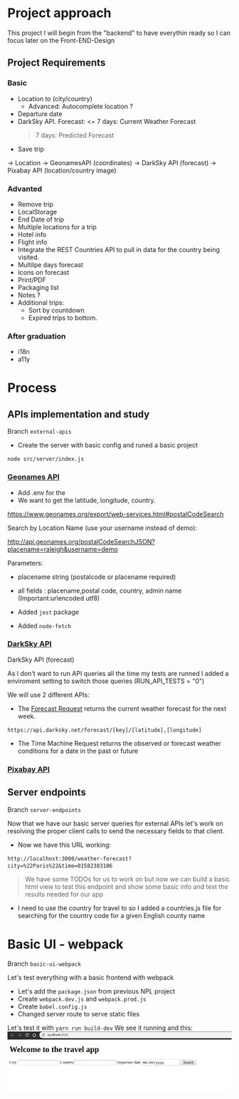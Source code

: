 # Project approach

This project I will begin from the "backend" to have everythin ready so I can focus later on the Front-END-Design

## Project Requirements

### Basic

- Location to (city/country)
  - Advanced: Autocomplete location ?
- Departure date
- DarkSky API. Forecast:
  <= 7 days: Current Weather Forecast
  > 7 days: Predicted Forecast
- Save trip

-> Location -> GeonamesAPI (coordinates) -> DarkSky API (forecast)
-> Pixabay API (location/country image)

### Advanted

- Remove trip
- LocalStorage
- End Date of trip
- Multiple locations for a trip
- Hotel info
- Flight info
- Integrate the REST Countries API to pull in data for the country being visited.
- Multilpe days forecast
- Icons on forecast
- Print/PDF
- Packaging list
- Notes ?
- Additional trips:
  - Sort by countdown
  - Expired trips to bottom.

### After graduation

- i18n
- a11y

# Process

## APIs implementation and study

Branch `external-apis`

- Create the server with basic config and runed a basic project

```
node src/server/index.js
```

### [Geonames API](http://www.geonames.org/export/web-services.html)

- Add .env for the
- We want to get the latitude, longitude, country.

https://www.geonames.org/export/web-services.html#postalCodeSearch

Search by Location Name (use your username instead of demo):

http://api.geonames.org/postalCodeSearchJSON?placename=raleigh&username=demo

Parameters:

- placename string (postalcode or placename required)
- all fields : placename,postal code, country, admin name (Important:urlencoded utf8)

- Added `jest` package
- Added `node-fetch`

### [DarkSky API](https://darksky.net/dev)

DarkSky API (forecast)

As I don't want to run API queries all the time my tests are runned I added a enviroment setting to switch those queries (RUN_API_TESTS = "0")

We will use 2 different APIs:

- The [Forecast Request](https://darksky.net/dev/docs#forecast-request) returns the current weather forecast for the next week.

```
https://api.darksky.net/forecast/[key]/[latitude],[longitude]
```

- The Time Machine Request returns the observed or forecast weather conditions for a date in the past or future

### [Pixabay API](https://pixabay.com/api/docs/)

## Server endpoints

Branch `server-endpoints`

Now that we have our basic server queries for external APIs let's work on resolving the proper client calls to send the necessary fields to that client.

- Now we have this URL working:

```
http://localhost:3000/weather-forecast?city=%22Paris%22&time=01582383106

```

> We have some TODOs for us to work on but now we can build a basic html view to test this endpoint and show some basic info and test the results needed for our app

- I need to use the country for travel to so I added a countries.js file for searching for the country code for a given English county name

# Basic UI - webpack

Branch `basic-ui-webpack`

Let's test everything with a basic frontend with webpack

- Let's add the `package.json` from previous NPL project
- Create `webpack.dev.js` and `webpack.prod.js`
- Create `babel.config.js`
- Changed server route to serve static files

Let's test it with `yarn run build-dev`
We see it running and this:
![baic ui](./doc/basic-ui.png)
